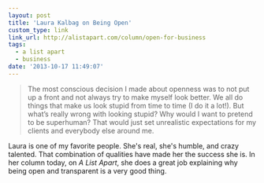 ```yaml
---
layout: post
title: 'Laura Kalbag on Being Open'
custom_type: link
link_url: http://alistapart.com/column/open-for-business
tags:
  - a list apart
  - business
date: '2013-10-17 11:49:07'
---
```

> The most conscious decision I made about openness was to not put up a front and not always try to make myself look better. We all do things that make us look stupid from time to time (I do it a lot!). But what’s really wrong with looking stupid? Why would I want to pretend to be superhuman? That would just set unrealistic expectations for my clients and everybody else around me.

Laura is one of my favorite people. She's real, she's humble, and crazy talented. That combination of qualities have made her the success she is. In her column today, on *A List Apart*, she does a great job explaining why being open and transparent is a very good thing.
